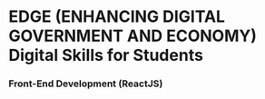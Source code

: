 # EDGE (ENHANCING DIGITAL GOVERNMENT AND ECONOMY)  Digital Skills for Students
### Front-End Development (ReactJS) 
